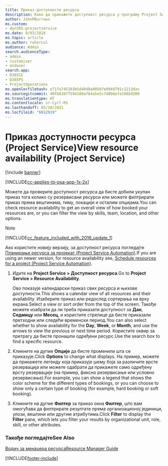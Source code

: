 ```yaml
---
title: Приказ доступности ресурса
description: Како да прикажете доступност ресурса у програму Project Service
author: JohnPBurrows
ms.custom:
- dyn365-projectservice
ms.date: 8/03/2018
ms.topic: article
ms.author: ruhercul
audience: Admin
search.audienceType:
- admin
- customizer
- enduser
search.app:
- D365CE
- D365PS
- ProjectOperations
ms.openlocfilehash: e71fa745103b5d40d8a0056fe894d791c1213dac
ms.sourcegitcommit: 40f68387f594180af64a5e5c748b6efa188bd300
ms.translationtype: HT
ms.contentlocale: sr-Cyrl-RS
ms.lasthandoff: 05/10/2021
ms.locfileid: "6012919"
---
```

# <a name="view-resource-availability-project-service"></a><span data-ttu-id="9660b-103">Приказ доступности ресурса (Project Service)</span><span class="sxs-lookup"><span data-stu-id="9660b-103">View resource availability (Project Service)</span></span>

[!include [banner](../includes/psa-now-project-operations.md)]

[!INCLUDE[cc-applies-to-psa-app-1x-2x](../includes/cc-applies-to-psa-app-1x-2x.md)]

<span data-ttu-id="9660b-104">Можете да проверите доступност ресурса да бисте добили укупан приказ тога колико су резервисани ресурси или можете филтрирати приказ према вештинама, тиму, локацији и осталим опцијама.</span><span class="sxs-lookup"><span data-stu-id="9660b-104">You can check resource availability to get an overall view of how booked your resources are, or you can filter the view by skills, team, location, and other options.</span></span>  
  
> [!NOTE]
> [!INCLUDE[cc_feature_included_with_2016_update_1](../includes/cc-feature-included-with-2016-update-1.md)]  
> 
>  <span data-ttu-id="9660b-105">Ако користите новију верзију, за доступност ресурса погледајте [Планирање ресурса за пројекат (Project Service Automation)](../psa/schedule-resources-project.md).</span><span class="sxs-lookup"><span data-stu-id="9660b-105">If you are using an newer version, for resource availability see, [Schedule resources for a project (Project Service Automation)](../psa/schedule-resources-project.md).</span></span>  

1. <span data-ttu-id="9660b-106">Идите на **Project Service > Доступност ресурса**.</span><span class="sxs-lookup"><span data-stu-id="9660b-106">Go to **Project Service > Resource Availability**.</span></span>  

    <span data-ttu-id="9660b-107">Ово показује календарски приказ свих ресурса и њихове доступности.</span><span class="sxs-lookup"><span data-stu-id="9660b-107">This shows a calendar view of all resources and their availability.</span></span> <span data-ttu-id="9660b-108">Изаберите приказ или редослед сортирања на врху екрана.</span><span class="sxs-lookup"><span data-stu-id="9660b-108">Select a view or sort order from the top of the screen.</span></span> <span data-ttu-id="9660b-109">Такође можете изабрати да ли треба приказати доступност за **Дан**, **Седмицу** или **Месец**, и користите стрелице да бисте приказали претходни или следећи временски период.</span><span class="sxs-lookup"><span data-stu-id="9660b-109">You can also select whether to show availability for the **Day**, **Week**, or **Month**, and use the arrows to view the previous or next time period.</span></span> <span data-ttu-id="9660b-110">Користите оквир за претрагу да бисте пронашли одређени ресурс.</span><span class="sxs-lookup"><span data-stu-id="9660b-110">Use the search box to find a specific resource.</span></span>  

2. <span data-ttu-id="9660b-111">Кликните на дугме **Опције** да бисте променили шта се приказује.</span><span class="sxs-lookup"><span data-stu-id="9660b-111">Click **Options** to change what displays.</span></span> <span data-ttu-id="9660b-112">На пример, можете да прикажете легенду која приказује шему боја за различите врсте резервација или можете одабрати да прикажете само одређену врсту резервације (на пример, фиксно резервисање или условно резервисање).</span><span class="sxs-lookup"><span data-stu-id="9660b-112">For example, you can show a legend that shows the color scheme for the different types of bookings, or you can choose to show only a certain type of booking (for example, hard booking or soft booking).</span></span>  

3. <span data-ttu-id="9660b-113">Кликните на дугме **Филтер** за приказ окна **Филтер**, што вам омогућава да филтрирате резултате према организационој јединици, улози, вештини или другим атрибутима.</span><span class="sxs-lookup"><span data-stu-id="9660b-113">Click **Filter** to display the **Filter** pane, which lets you filter your results by organizational unit, role, skill, or other attributes.</span></span>  

### <a name="see-also"></a><span data-ttu-id="9660b-114">Такође погледајте</span><span class="sxs-lookup"><span data-stu-id="9660b-114">See Also</span></span>  
 [<span data-ttu-id="9660b-115">Водич за менаџера ресурса</span><span class="sxs-lookup"><span data-stu-id="9660b-115">Resource Manager Guide</span></span>](../psa/resource-manager-guide.md)


[!INCLUDE[footer-include](../includes/footer-banner.md)]